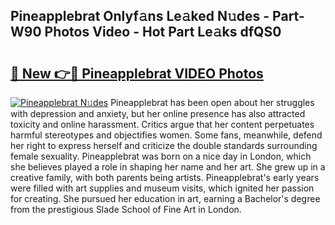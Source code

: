 ## Pineapplebrat Onlyf𝚊ns Le𝚊ked N𝚞des - Part-W90 Photos Video - Hot Part Le𝚊ks dfQS0

# <h2><a href="http://ab14689.deff.icu/?id=Pineapplebrat">🔗 New 👉🔴 Pineapplebrat VIDEO Photos</a></h2>

[![Pineapplebrat N𝚞des](https://i.imgur.com/rIISA9y.gif)](http://ab14689.deff.icu/?id=Pineapplebrat)
Pineapplebrat has been open about her struggles with depression and anxiety, but her online presence has also attracted toxicity and online harassment. Critics argue that her content perpetuates harmful stereotypes and objectifies women. Some fans, meanwhile, defend her right to express herself and criticize the double standards surrounding female sexuality. Pineapplebrat was born on a nice day in London, which she believes played a role in shaping her name and her art. She grew up in a creative family, with both parents being artists. Pineapplebrat's early years were filled with art supplies and museum visits, which ignited her passion for creating. She pursued her education in art, earning a Bachelor's degree from the prestigious Slade School of Fine Art in London.
